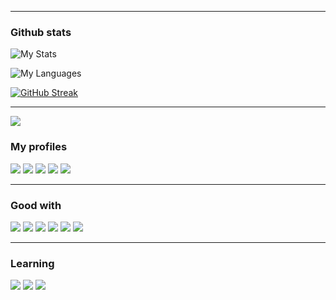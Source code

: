 ____

### Github stats
![My Stats](https://github-readme-stats.vercel.app/api?username=josiahmokob0&show_icons=true&&title_color=fff&icon_color=79ff97&text_color=9f9f9f&bg_color=000&show_icons=true)

![My Languages](https://github-readme-stats.anuraghazra1.vercel.app/api/top-langs/?username=josiahmokob0&show_icons=true&&title_color=fff&icon_color=79ff97&text_color=9f9f9f&bg_color=000000&hide=tsql&layout=compact)

[![GitHub Streak](https://github-readme-streak-stats.herokuapp.com?user=josiahmokob0&theme=dark-smoky&background=000000&border=fff)](https://git.io/streak-stats)

___
<img src="https://komarev.com/ghpvc/?username=josiahmokob0&label=Profile%20views&color=0e75b6&style=flat" />


### My profiles
[<img src="https://img.icons8.com/ultraviolet/40/000000/collaborator-male.png"/>](https://josiahmokob0.github.io/me/)
[<img src="https://www.frontendmentor.io/static/images/logo-desktop.svg">](https://www.frontendmentor.io/profile/jmnyarega)
[<img src="https://img.icons8.com/fluent/48/000000/linkedin.png"/>](https://www.linkedin.com/in/josiah-nyarega-84820a103/)
[<img src="https://img.icons8.com/ios/50/000000/codepen.png"/>](https://codepen.io/jmnyarega)
[<img src="https://img.icons8.com/color/48/000000/stackoverflow.png"/>](https://stackoverflow.com/users/8013307/josiah)

___

### Good with
![](https://img.icons8.com/nolan/50/html-5.png)
![](https://img.icons8.com/color/50/css-filetype.png)
![](https://img.icons8.com/color/50/react-native.png)
![](https://img.icons8.com/color/50/javascript.png)
![](https://img.icons8.com/color/48/000000/typescript.png)
![](https://img.icons8.com/color/48/000000/vuejs.png)

___

### Learning
![](https://img.icons8.com/color/48/000000/vue-js.png)
![](https://img.icons8.com/color/48/000000/python.png)
![](https://img.icons8.com/color/50/000000/angularjs.png)
